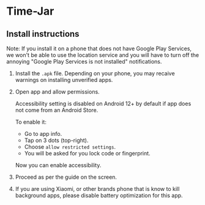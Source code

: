 # Time-Jar

## Install instructions

Note: If you install it on a phone that does not have Google Play Services, we won't be able to use the location service and you will have to turn off the annoying "Google Play Services is not installed" notifications.

1. Install the `.apk` file. Depending on your phone, you may recaive warnings on installing unverified apps.

2. Open app and allow permissions.

    Accessibility setting is disabled on Android 12+ by default if app does not come from an Android Store.

    To enable it:

    - Go to app info.
    - Tap on 3 dots (top-right).
    - Choose `allow restricted settings`.
    - You will be asked for you lock code or fingerprint.

    Now you can enable accessibility.

3. Proceed as per the guide on the screen.

4. If you are using Xiaomi, or other brands phone that is know to kill background apps, please disable battery optimization for this app.
